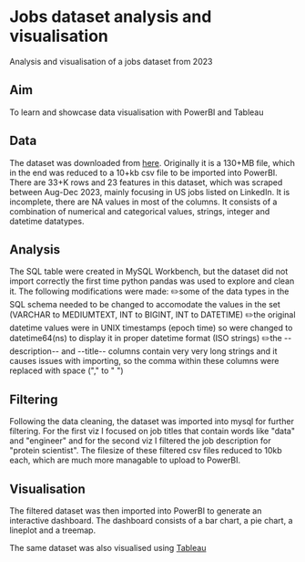 # Jobs dataset analysis and visualisation
Analysis and visualisation of a jobs dataset from 2023

## Aim
To learn and showcase data visualisation with PowerBI and Tableau

## Data
The dataset was downloaded from [here](https://huggingface.co/datasets/xanderios/linkedin-job-postings). Originally it is a 130+MB file, which in the end was reduced to a 10+kb csv file to be imported into PowerBI.
There are 33+K rows and 23 features in this dataset, which was scraped between Aug-Dec 2023, mainly focusing in US jobs listed on LinkedIn. It is incomplete, there are NA values in most of the columns. It consists of a combination of numerical and categorical values, strings, integer and datetime datatypes.

## Analysis
The SQL table were created in MySQL Workbench, but the dataset did not import correctly the first time python pandas was used to explore and clean it. 
The following modifications were made:
  ✏️some of the data types in the SQL schema needed to be changed to accomodate the values in the set (VARCHAR to MEDIUMTEXT, INT to BIGINT, INT to DATETIME)
  ✏️the original datetime values were in UNIX timestamps (epoch time) so were changed to datetime64(ns) to display it in proper datetime format (ISO strings)
  ✏️the --description-- and --title-- columns contain very very long strings and it causes issues with importing, so the comma within these columns were replaced with space ("," to " ")


## Filtering
Following the data cleaning, the dataset was imported into mysql for further filtering. For the first viz I focused on job titles that contain words like "data" and "engineer" and for the second viz I filtered the job description for "protein scientist". 
The filesize of these filtered csv files reduced to 10kb each, which are much more managable to upload to PowerBI.

## Visualisation
The filtered dataset was then imported into PowerBI to generate an interactive dashboard. 
The dashboard consists of a bar chart, a pie chart, a lineplot and a treemap.


The same dataset was also visualised using [Tableau](https://public.tableau.com/views/datajobs_tableaudashboard/Dashboard1?:language=en-GB&:sid=&:redirect=auth&:display_count=n&:origin=viz_share_link)
